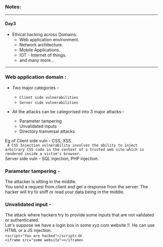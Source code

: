 ### Notes:

---

#### Day3

* Ethical hacking across Domains:
  * Web application environment.
  * Network architecture.
  * Mobile Applications.
  * IOT - Internet of things.
  * and many more...

---

### Web application domain : 


* Two major categories -
  * `Client side vulnerabilities`
  * `Server side vulnerabilities`

* All the attacks can be categorised into 3 major attacks:-
  * Parameter tampering
  * Unvalidated inputs
  * Directory tranversal attacks  



Eg of Client side vuln - CSS, XSS.  
` A CSS Injection vulnerability involves the ability to inject arbitrary CSS code in the context of a trusted web site which is rendered inside a victim's browser.`  
Server side vuln - SQL injection, PHP injection.

### Parameter tampering - 
The attacker is sitting in the middle.    
You send a request from client and get a response from the server. The hacker will try to sniff or read your data being in the middle.  

### Unvalidated input -
The attack where hackers try to provide some inputs that are not validated or authenticated.  
Let's suppose we have a login box in some xyz.com website !!. He can use HTML or a JS injection.   
`<script>"You are hacked"</script>` or  
`<iframe src="some website"></iframe>`




